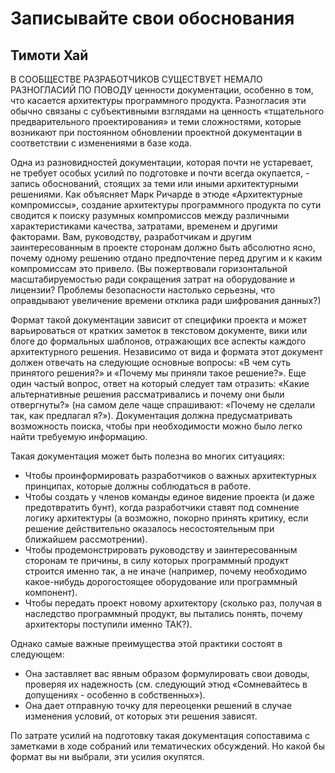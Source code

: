 # Записывайте свои обоснования

## Тимоти Хай

В СООБЩЕСТВЕ РАЗРАБОТЧИКОВ СУЩЕСТВУЕТ НЕМАЛО РАЗНОГЛАСИЙ ПО ПОВОДУ
ценности документации, особенно в том, что касается архитектуры
программного продукта. Разногласия эти обычно связаны с субъективными
взглядами на ценность «тщательного предварительного проектирования» и теми
сложностями, которые возникают при постоянном обновлении проектной
документации в соответствии с изменениями в базе кода.

Одна из разновидностей документации, которая почти не устаревает, не
требует особых усилий по подготовке и почти всегда окупается, - запись
обоснований, стоящих за теми или иными архитектурными решениями. Как
объясняет Марк Ричарде в этюде «Архитектурные компромиссы», создание
архитектуры программного продукта по сути сводится к поиску разумных
компромиссов между различными характеристиками качества, затратами,
временем и другими факторами. Вам, руководству, разработчикам и другим
заинтересованным в проекте сторонам должно быть абсолютно ясно, почему
одному решению отдано предпочтение перед другим и к каким
компромиссам это привело. (Вы пожертвовали горизонтальной масштабируемостью
ради сокращения затрат на оборудование и лицензии? Проблемы
безопасности настолько серьезны, что оправдывают увеличение времени отклика
ради шифрования данных?)

Формат такой документации зависит от специфики проекта и может
варьироваться от кратких заметок в текстовом документе, вики или блоге до
формальных шаблонов, отражающих все аспекты каждого архитектурного
решения. Независимо от вида и формата этот документ должен отвечать на
следующие основные вопросы: «В чем суть принятого решения?» и «Почему
мы приняли такое решение?». Еще один частый вопрос, ответ на который
следует там отразить: «Какие альтернативные решения рассматривались
и почему они были отвергнуты?» (на самом деле чаще спрашивают:
«Почему не сделали так, как предлагал я?»). Документация должна
предусматривать возможность поиска, чтобы при необходимости можно было легко
найти требуемую информацию.

Такая документация может быть полезна во многих ситуациях:
- Чтобы проинформировать разработчиков о важных архитектурных
  принципах, которые должны соблюдаться в работе.
- Чтобы создать у членов команды единое видение проекта (и даже
  предотвратить бунт), когда разработчики ставят под сомнение логику
  архитектуры (а возможно, покорно принять критику, если решение
  действительно оказалось несостоятельным при ближайшем рассмотрении).
- Чтобы продемонстрировать руководству и заинтересованным сторонам
  те причины, в силу которых программный продукт строится именно так,
  а не иначе (например, почему необходимо какое-нибудь дорогостоящее
  оборудование или программный компонент).
- Чтобы передать проект новому архитектору (сколько раз, получая в
  наследство программный продукт, вы пытались понять, почему
  архитекторы поступили именно ТАК?).

Однако самые важные преимущества этой практики состоят в следующем:
- Она заставляет вас явным образом формулировать свои доводы,
  проверяя их надежность (см. следующий этюд «Сомневайтесь в допущениях -
  особенно в собственных»).
- Она дает отправную точку для переоценки решений в случае изменения
  условий, от которых эти решения зависят.

По затрате усилий на подготовку такая документация сопоставима с
заметками в ходе собраний или тематических обсуждений. Но какой бы формат
вы ни выбрали, эти усилия окупятся.